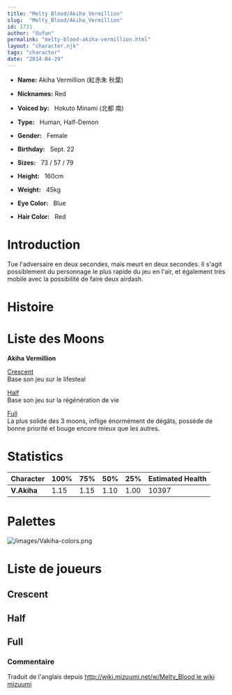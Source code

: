 ```yaml
---
title: "Melty Blood/Akiha Vermillion"
slug:  "Melty_Blood/Akiha_Vermillion"
id: 1731
author: "Oufan"
permalink: "melty-blood-akiha-vermillion.html"
layout: "character.njk"
tags: "character"
date: "2014-04-29"
---
```


- **Name:** Akiha Vermillion (紅赤朱 秋葉)
- **Nicknames:** Red
 
- **Voiced by:**   Hokuto Minami (北都
南)
- **Type:**   Human, Half-Demon
- **Gender:**   Female
 - **Birthday:**   Sept. 22
- **Sizes:**   73 / 57 /
79
- **Height:**   160cm
- **Weight:**   45kg
- **Eye Color:**   Blue
- **Hair Color:**   Red


# Introduction

Tue l'adversaire en deux secondes, mais meurt en deux secondes. Il
s'agit possiblement du personnage le plus rapide du jeu en l'air, et
également très mobile avec la possibilité de faire deux airdash.

# Histoire

# Liste des Moons

**Akiha Vermillion**

[Crescent](melty-blood-akiha-vermillion-crescent-moon.html)  
Base son jeu sur le lifesteal

[Half](melty-blood-akiha-vermillion-half-moon.html)  
Base son jeu sur la régénération de vie

[Full](melty-blood-akiha-vermillion-full-moon.html)  
La plus solide des 3 moons, inflige énormément de dégâts, possède de
bonne priorité et bouge encore mieux que les autres.

# Statistics

| Character   | 100% | 75%  | 50%  | 25%  | Estimated Health |
|-------------|------|------|------|------|------------------|
| **V.Akiha** | 1.15 | 1.15 | 1.10 | 1.00 | 10397            |

# Palettes

![](/images/Vakiha-colors.png "/images/Vakiha-colors.png")

# Liste de joueurs

## Crescent

## Half

## Full

### Commentaire

Traduit de l'anglais depuis [http://wiki.mizuumi.net/w/Melty_Blood le
wiki
mizuumi](http://wiki.mizuumi.net/w/Melty_Blood_le_wiki_mizuumi)


